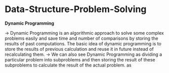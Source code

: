 # Data-Structure-Problem-Solving
**Dynamic Programming**

-> Dynamic Programming is an algorithmic approach to solve some complex problems easily and save time and number of comparisons by storing the results of past computations. The basic idea of dynamic programming is to store the results of previous calculation and reuse it in future instead of recalculating them.
-> We can also see Dynamic Programming as dividing a particular problem into subproblems and then storing the result of these subproblems to calculate the result of the actual problem.
as
